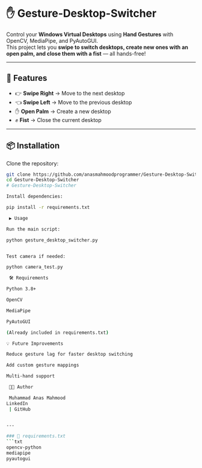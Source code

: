 # ✋ Gesture-Desktop-Switcher

Control your **Windows Virtual Desktops** using **Hand Gestures** with OpenCV, MediaPipe, and PyAutoGUI.  
This project lets you **swipe to switch desktops, create new ones with an open palm, and close them with a fist** — all hands-free!

---

## 🚀 Features
- 👉 **Swipe Right** → Move to the next desktop  
- 👈 **Swipe Left** → Move to the previous desktop  
- ✋ **Open Palm** → Create a new desktop  
- ✊ **Fist** → Close the current desktop  

---

## 📦 Installation
Clone the repository:
```bash
git clone https://github.com/anasmahmoodprogrammer/Gesture-Desktop-Switcher.git
cd Gesture-Desktop-Switcher
# Gesture-Desktop-Switcher

Install dependencies:

pip install -r requirements.txt

 ▶️ Usage

Run the main script:

python gesture_desktop_switcher.py


Test camera if needed:

python camera_test.py

 🛠 Requirements

Python 3.8+

OpenCV

MediaPipe

PyAutoGUI

(Already included in requirements.txt)

💡 Future Improvements

Reduce gesture lag for faster desktop switching

Add custom gesture mappings

Multi-hand support

 👨‍💻 Author

 Muhammad Anas Mahmood
LinkedIn
 | GitHub


---

### 📄 requirements.txt
```txt
opencv-python
mediapipe
pyautogui
